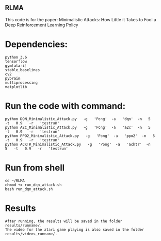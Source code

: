 ## RLMA
This code is for the paper: Minimalistic Attacks: How Little it Takes to Fool a Deep Reinforcement Learning Policy

# Dependencies:
	python 3.6
	tensorflow
	gym[atari]
	stable_baselines
	cv2
	pybrain
	multiprocessing
	matplotlib
# Run the code with command:
	python DQN_Minimalistic_Attack.py   -g   'Pong'  -a   'dqn'  -n   5   -t   0.9   -r   'testrun'
	python A2C_Minimalistic_Attack.py   -g   'Pong'  -a   'a2c'  -n   5   -t   0.9   -r   'testrun'
	python PPO2_Minimalistic_Attack.py   -g   'Pong'  -a   'ppo2'  -n   5   -t   0.9   -r   'testrun'
	python ACKTR_Minimalistic_Attack.py   -g   'Pong'  -a   'acktr'  -n   5   -t   0.9   -r   'testrun'
# Run from shell
	cd ~/RLMA
	chmod +x run_dqn_attack.sh
	bash run_dqn_attack.sh
	
# Results
	After running, the results will be saved in the folder results/runname/.
	The video for the atari game playing is also saved in the folder results/videos_runname/.
	
